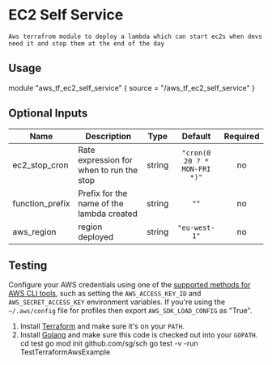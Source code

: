 #  EC2 Self Service
```
Aws terrafrom module to deploy a lambda which can start ec2s when devs need it and stop them at the end of the day
```



## Usage


module "aws_tf_ec2_self_service" {
  source = "/aws_tf_ec2_self_service"
}

## Optional Inputs

| Name | Description | Type | Default | Required |
|------|-------------|:----:|:-----:|:-----:|
| ec2\_stop\_cron | Rate expression for when to run the stop| string | `"cron(0 20 ? * MON-FRI *)"` | no 
| function\_prefix | Prefix for the name of the lambda created | string | `""` | no |
| aws_region| region deployed| string | `"eu-west-1"` | no |


## Testing 

Configure your AWS credentials using one of the [supported methods for AWS CLI
   tools](https://docs.aws.amazon.com/cli/latest/userguide/cli-chap-getting-started.html), such as setting the
   `AWS_ACCESS_KEY_ID` and `AWS_SECRET_ACCESS_KEY` environment variables. If you're using the `~/.aws/config` file for profiles then export `AWS_SDK_LOAD_CONFIG` as "True".
1. Install [Terraform](https://www.terraform.io/) and make sure it's on your `PATH`.
1. Install [Golang](https://golang.org/) and make sure this code is checked out into your `GOPATH`.
cd test
go mod init github.com/sg/sch
go test -v -run TestTerraformAwsExample
